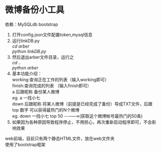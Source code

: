 微博备份小工具
=============  
依赖：MySQLdb bootstrap  
1. 打开config.json文件配置token,mysql信息
2. 运行linkDB.py  
  *cd arber*  
  *python linkDB.py*  
3. 然后退出arber文件目录，运行之  
		*cd ..*  
		*python arber*  
4. 基本功能介绍：  
     working:查询正在工作的列表（输入working即可）  
     finish:查询完成的列表  （输入finish即可）  
     a 后跟昵称 备份某人微博  
	eg. a 一找小七  
     down 后跟昵称 将某人微博（前提是已经完成了备份）导成TXT文件，后跟 top 数字 可以获得最热门的N个微博  
	eg. down 一找小七 top 50     ----->(获取这个微博帐号最热门的50条)  
5. 如果因为各种原因导致程序停止，不用担心，再次重新启动程序即可，不会影响效果  
  
web前端，目前只有两个静态HTML文件，放在web文件夹  
使用了bootstrap框架



	
    
